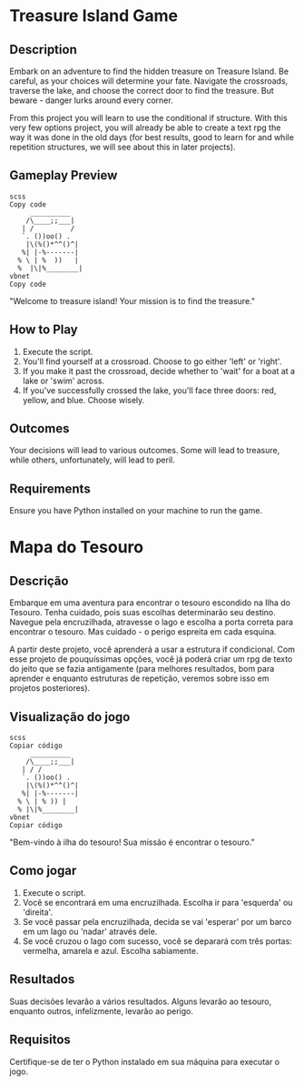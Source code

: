 # Treasure Island Game

## Description

Embark on an adventure to find the hidden treasure on Treasure Island. Be careful, as your choices will determine your fate. Navigate the crossroads, traverse the lake, and choose the correct door to find the treasure. But beware - danger lurks around every corner.

From this project you will learn to use the conditional if structure. With this very few options project, you will already be able to create a text rpg the way it was done in the old days (for best results, good to learn for and while repetition structures, we will see about this in later projects).

## Gameplay Preview
```
scss
Copy code
     __________
    /\____;;___|
   | /         /
   `. ())oo() .
    |\(%()*^^()^|
   %| |-%-------|
  % \ | %  ))   |
  %  |\|%________|
vbnet
Copy code
```
"Welcome to treasure island! Your mission is to find the treasure."

## How to Play

1. Execute the script.
2. You'll find yourself at a crossroad. Choose to go either 'left' or 'right'.
3. If you make it past the crossroad, decide whether to 'wait' for a boat at a lake or 'swim' across.
4. If you've successfully crossed the lake, you'll face three doors: red, yellow, and blue. Choose wisely.

## Outcomes

Your decisions will lead to various outcomes. Some will lead to treasure, while others, unfortunately, will lead to peril.

## Requirements

Ensure you have Python installed on your machine to run the game.


# Mapa do Tesouro

## Descrição

Embarque em uma aventura para encontrar o tesouro escondido na Ilha do Tesouro. Tenha cuidado, pois suas escolhas determinarão seu destino. Navegue pela encruzilhada, atravesse o lago e escolha a porta correta para encontrar o tesouro. Mas cuidado - o perigo espreita em cada esquina.

A partir deste projeto, você aprenderá a usar a estrutura if condicional. Com esse projeto de pouquíssimas opções, você já poderá criar um rpg de texto do jeito que se fazia antigamente (para melhores resultados, bom para aprender e enquanto estruturas de repetição, veremos sobre isso em projetos posteriores).

## Visualização do jogo
```
scss
Copiar código
     __________
    /\____;;___|
   | / /
   `. ())oo() .
    |\(%()*^^()^|
   %| |-%-------|
  % \ | % )) |
  % |\|%________|
vbnet
Copiar código
```
"Bem-vindo à ilha do tesouro! Sua missão é encontrar o tesouro."

## Como jogar

1. Execute o script.
2. Você se encontrará em uma encruzilhada. Escolha ir para 'esquerda' ou 'direita'.
3. Se você passar pela encruzilhada, decida se vai 'esperar' por um barco em um lago ou 'nadar' através dele.
4. Se você cruzou o lago com sucesso, você se deparará com três portas: vermelha, amarela e azul. Escolha sabiamente.

## Resultados

Suas decisões levarão a vários resultados. Alguns levarão ao tesouro, enquanto outros, infelizmente, levarão ao perigo.

## Requisitos

Certifique-se de ter o Python instalado em sua máquina para executar o jogo.